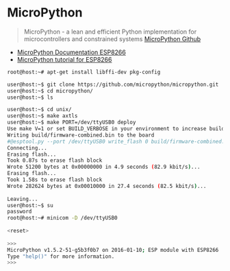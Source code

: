 # MicroPython

> MicroPython - a lean and efficient Python implementation for microcontrollers and constrained systems [MicroPython Github](https://github.com/micropython/micropython)

- [MicroPython Documentation ESP8266](http://docs.micropython.org/en/v1.8/esp8266/index.html)
- [MicroPython tutorial for ESP8266](https://docs.micropython.org/en/latest/esp8266/esp8266/tutorial/index.html)

```sh
root@host:~# apt-get install libffi-dev pkg-config
```

```sh
user@host:~$ git clone https://github.com/micropython/micropython.git
user@host:~$ cd micropython/
user@host:~$ ls
```

```sh
user@host:~$ cd unix/
user@host:~$ make axtls
user@host:~$ make PORT=/dev/ttyUSB0 deploy
Use make V=1 or set BUILD_VERBOSE in your environment to increase build verbosity.
Writing build/firmware-combined.bin to the board
#@esptool.py --port /dev/ttyUSB0 write_flash 0 build/firmware-combined.bin
Connecting...
Erasing flash...
Took 0.87s to erase flash block
Wrote 51200 bytes at 0x00000000 in 4.9 seconds (82.9 kbit/s)...
Erasing flash...
Took 1.58s to erase flash block
Wrote 282624 bytes at 0x00010000 in 27.4 seconds (82.5 kbit/s)...
    
Leaving...
user@host:~$ su
password
root@host:~# minicom -D /dev/ttyUSB0
    
<reset>
    
>>> 
MicroPython v1.5.2-51-g5b3f0b7 on 2016-01-10; ESP module with ESP8266
Type "help()" for more information.
>>> 
```

